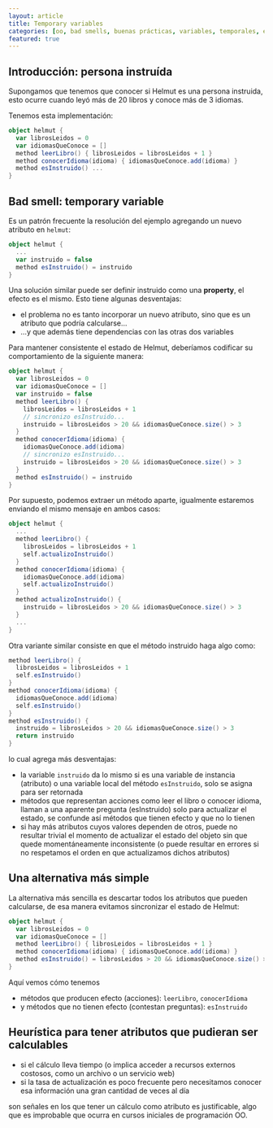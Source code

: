```yaml
---
layout: article
title: Temporary variables
categories: [oo, bad smells, buenas prácticas, variables, temporales, efecto]
featured: true
---
```


## Introducción: persona instruída

Supongamos que tenemos que conocer si Helmut es una persona instruida, esto ocurre cuando leyó más de 20 libros y conoce más de 3 idiomas.

Tenemos esta implementación:

```scala
object helmut {
  var librosLeidos = 0
  var idiomasQueConoce = []
  method leerLibro() { librosLeidos = librosLeidos + 1 }
  method conocerIdioma(idioma) { idiomasQueConoce.add(idioma) }
  method esInstruido() ...
}
```

## Bad smell: temporary variable

Es un patrón frecuente la resolución del ejemplo agregando un nuevo atributo en `helmut`:

```scala
object helmut {
  ...
  var instruido = false
  method esInstruido() = instruido
}
```

Una solución similar puede ser definir instruido como una **property**, el efecto es el mismo. Esto tiene algunas desventajas:

- el problema no es tanto incorporar un nuevo atributo, sino que es un atributo que podría calcularse...
- ...y que además tiene dependencias con las otras dos variables

Para mantener consistente el estado de Helmut, deberíamos codificar su comportamiento de la siguiente manera:

```scala
object helmut {
  var librosLeidos = 0
  var idiomasQueConoce = []
  var instruido = false
  method leerLibro() {
    librosLeidos = librosLeidos + 1
    // sincronizo esInstruido...
    instruido = librosLeidos > 20 && idiomasQueConoce.size() > 3
  }
  method conocerIdioma(idioma) {
    idiomasQueConoce.add(idioma)
    // sincronizo esInstruido...
    instruido = librosLeidos > 20 && idiomasQueConoce.size() > 3
  }
  method esInstruido() = instruido
}
```

Por supuesto, podemos extraer un método aparte, igualmente estaremos enviando el mismo mensaje en ambos casos:

```scala
object helmut {
  ...
  method leerLibro() {
    librosLeidos = librosLeidos + 1
    self.actualizoInstruido()
  }
  method conocerIdioma(idioma) {
    idiomasQueConoce.add(idioma)
    self.actualizoInstruido()
  }
  method actualizoInstruido() {
    instruido = librosLeidos > 20 && idiomasQueConoce.size() > 3
  }
  ...
}
```

Otra variante similar consiste en que el método instruido haga algo como:

```scala
method leerLibro() {
  librosLeidos = librosLeidos + 1
  self.esInstruido()
}
method conocerIdioma(idioma) {
  idiomasQueConoce.add(idioma)
  self.esInstruido()
}
method esInstruido() {
  instruido = librosLeidos > 20 && idiomasQueConoce.size() > 3
  return instruido
}
```

lo cual agrega más desventajas:

- la variable `instruido` da lo mismo si es una variable de instancia (atributo) o una variable local del método `esInstruido`, solo se asigna para ser retornada
- métodos que representan acciones como leer el libro o conocer idioma, llaman a una aparente pregunta (esInstruido) solo para actualizar el estado, se confunde así métodos que tienen efecto y que no lo tienen
- si hay más atributos cuyos valores dependen de otros, puede no resultar trivial el momento de actualizar el estado del objeto sin que quede momentáneamente inconsistente (o puede resultar en errores si no respetamos el orden en que actualizamos dichos atributos)

## Una alternativa más simple

La alternativa más sencilla es descartar todos los atributos que pueden calcularse, de esa manera evitamos sincronizar el estado de Helmut:

```scala
object helmut {
  var librosLeidos = 0
  var idiomasQueConoce = []
  method leerLibro() { librosLeidos = librosLeidos + 1 }
  method conocerIdioma(idioma) { idiomasQueConoce.add(idioma) }
  method esInstruido() = librosLeidos > 20 && idiomasQueConoce.size() > 3
}
```

Aquí vemos cómo tenemos

- métodos que producen efecto (acciones): `leerLibro`, `conocerIdioma`
- y métodos que no tienen efecto (contestan preguntas): `esInstruido`

## Heurística para tener atributos que pudieran ser calculables

- si el cálculo lleva tiempo (o implica acceder a recursos externos costosos, como un archivo o un servicio web)
- si la tasa de actualización es poco frecuente pero necesitamos conocer esa información una gran cantidad de veces al día

son señales en los que tener un cálculo como atributo es justificable, algo que es improbable que ocurra en cursos iniciales de programación OO.
